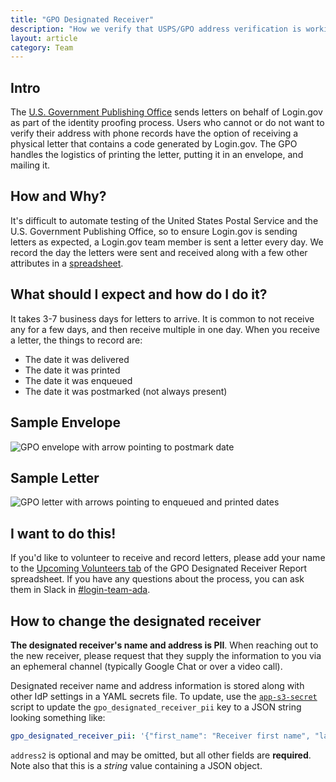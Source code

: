 ```yaml
---
title: "GPO Designated Receiver"
description: "How we verify that USPS/GPO address verification is working as expected"
layout: article
category: Team
---
```


## Intro

The [U.S. Government Publishing Office](https://www.gpo.gov/) sends letters on behalf of Login.gov as part of the identity proofing process. Users who cannot or do not want to verify their address with phone records have the option of receiving a physical letter that contains a code generated by Login.gov. The GPO handles the logistics of printing the letter, putting it in an envelope, and mailing it.

## How and Why?

It's difficult to automate testing of the United States Postal Service and the U.S. Government Publishing Office, so to ensure Login.gov is sending letters as expected, a Login.gov team member is sent a letter every day. We record the day the letters were sent and received along with a few other attributes in a [spreadsheet](https://docs.google.com/spreadsheets/d/1fgRrwNk5GJZbs68Y9JFa4WbmH5OAUKkVrfjNetEh1TY).

## What should I expect and how do I do it?

It takes 3-7 business days for letters to arrive. It is common to not receive any for a few days, and then receive multiple in one day. When you receive a letter, the things to record are:

* The date it was delivered
* The date it was printed
* The date it was enqueued
* The date it was postmarked (not always present)

## Sample Envelope

![GPO envelope with arrow pointing to postmark date]({{site.baseurl}}/images/gpo_envelope.jpg)

## Sample Letter

![GPO letter with arrows pointing to enqueued and printed dates]({{site.baseurl}}/images/gpo_letter.jpg)

## I want to do this!

If you'd like to volunteer to receive and record letters, please add your name to the [Upcoming Volunteers tab][upcoming-volunteers] of the GPO Designated Receiver Report spreadsheet. If you have any questions about the process, you can ask them in Slack in [#login-team-ada][team-ada-slack].

## How to change the designated receiver

**The designated receiver's name and address is PII**. When reaching out to the new receiver, please request that they supply the information to you via an ephemeral channel (typically Google Chat or over a video call).

Designated receiver name and address information is stored along with other IdP settings in a YAML secrets file. To update, use the [`app-s3-secret`][app-s3-secret] script to update the `gpo_designated_receiver_pii` key to a JSON string looking something like:

```yaml
gpo_designated_receiver_pii: '{"first_name": "Receiver first name", "last_name": "Receiver last name", "address1": "1234 Imaginary Ave.", "address2": "Apt B", "city": "Anytown", "state": "IL", "zipcode": "56789" }'
```

`address2` is optional and may be omitted, but all other fields are **required**. Note also that this is a _string_ value containing a JSON object.

[upcoming-volunteers]: https://docs.google.com/spreadsheets/d/1fgRrwNk5GJZbs68Y9JFa4WbmH5OAUKkVrfjNetEh1TY/edit#gid=1451916214
[app-s3-secret]: /articles/devops-scripts.html#app-s3-secret
[team-ada-slack]: https://gsa.enterprise.slack.com/archives/CNCGEHG1G